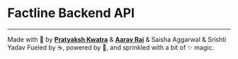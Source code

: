 # Factline Backend API

---
Made with 💜 by  [**Pratyaksh Kwatra**](https://github.com/pratyakshkwatra) & [**Aarav Rai**](https://github.com/Aarav-Rai) & Saisha Aggarwal & Srishti Yadav
Fueled by ☕, powered by 🚀, and sprinkled with a bit of ✨ magic.